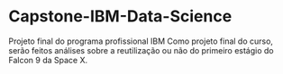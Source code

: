 # Capstone-IBM-Data-Science
Projeto final do programa profissional IBM
Como projeto final do curso, serão feitos análises sobre a reutilização ou não do primeiro estágio do Falcon 9 da Space X.
